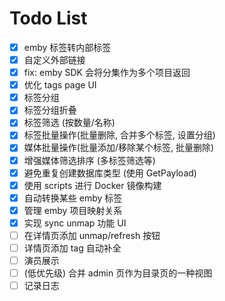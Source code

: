 # Todo List

- [x] emby 标签转内部标签
- [x] 自定义外部链接
- [x] fix: emby SDK 会将分集作为多个项目返回
- [x] 优化 tags page UI
- [x] 标签分组
- [x] 标签分组折叠
- [x] 标签筛选 (按数量/名称)
- [x] 标签批量操作(批量删除, 合并多个标签, 设置分组)
- [x] 媒体批量操作(批量添加/移除某个标签, 批量删除)
- [x] 增强媒体筛选排序 (多标签筛选等)
- [x] 避免重复创建数据库类型 (使用 GetPayload)
- [x] 使用 scripts 进行 Docker 镜像构建
- [x] 自动转换某些 emby 标签
- [x] 管理 emby 项目映射关系
- [x] 实现 sync unmap 功能 UI
- [ ] 在详情页添加 unmap/refresh 按钮
- [ ] 详情页添加 tag 自动补全
- [ ] 演员展示
- [ ] (低优先级) 合并 admin 页作为目录页的一种视图
- [ ] 记录日志
